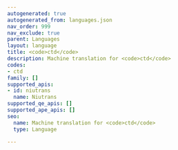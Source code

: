 ```yaml
---
autogenerated: true
autogenerated_from: languages.json
nav_order: 999
nav_exclude: true
parent: Languages
layout: language
title: <code>ctd</code>
description: Machine translation for <code>ctd</code>
codes:
- ctd
family: []
supported_apis:
- id: niutrans
  name: Niutrans
supported_qe_apis: []
supported_ape_apis: []
seo:
  name: Machine translation for <code>ctd</code>
  type: Language

---
```



